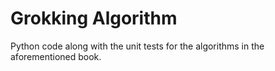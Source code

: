 # Grokking Algorithm
Python code along with the unit tests for the algorithms in the aforementioned book.

